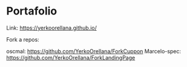 # Portafolio

Link: https://yerkoorellana.github.io/

Fork a repos:

oscmal: https://github.com/YerkoOrellana/ForkCuppon
Marcelo-spec: https://github.com/YerkoOrellana/ForkLandingPage
